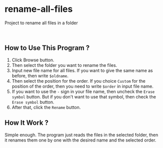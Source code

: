# rename-all-files
Project to rename all files in a folder

<br>

## How to Use This Program ?
1. Click Browse button.
2. Then select the folder you want to rename the files.
3. Input new file name for all files. If you want to give the same name as before, then write `$oldname`.
4. Then select the position for the order. If you choice `Custom` for the position of the order, then you need to write `$order` in input file name.
5. If you want to use the `-` sign in your file name, then uncheck the `Erase symbol` button. But if you don't want to use that symbol, then check the `Erase symbol` button.
6. After that, click the `Rename` button.

## How It Work ?
Simple enough. The program just reads the files in the selected folder, then it renames them one by one with the desired name and the selected order.

